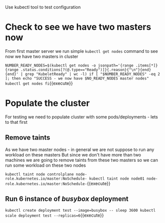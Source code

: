 Use kubectl tool to test configuration

# Check to see we have two masters now 

From first master server we run simple `kubectl get nodes` command to see now we have two masters in cluster 

`
NUMBER_READY_NODES=$(kubectl get nodes -o jsonpath='{range .items[*]}{range .status.conditions[?(@.type=="Ready")]}{.reason}{"\n"}{end}{end}' | grep "KubeletReady" | wc -l)
if [ "$NUMBER_READY_NODES" -eq 2 ]; then
  echo "SUCCESS - we now have $NO_READY_NODES master nodes"
  kubectl get nodes
fi
`{{execute}}

# Populate the cluster

For testing we need to populate cluster with some pods/deployments - lets to that first

## Remove taints 

As we have two master nodes - in general we are not suppose to run any workload on these masters 
But since we don't have more than two machines we are going to remove taints from these two masters so we can run some workload on these two nodes

`
kubectl taint node controlplane node-role.kubernetes.io/master:NoSchedule-
kubectl taint node node01 node-role.kubernetes.io/master:NoSchedule-
`{{execute}}

## Run 6 instance of *busybox* deployment 

`
kubectl create deployment test --image=busybox -- sleep 3600
kubectl scale deployment test --replicas=6
`{{execute}}

